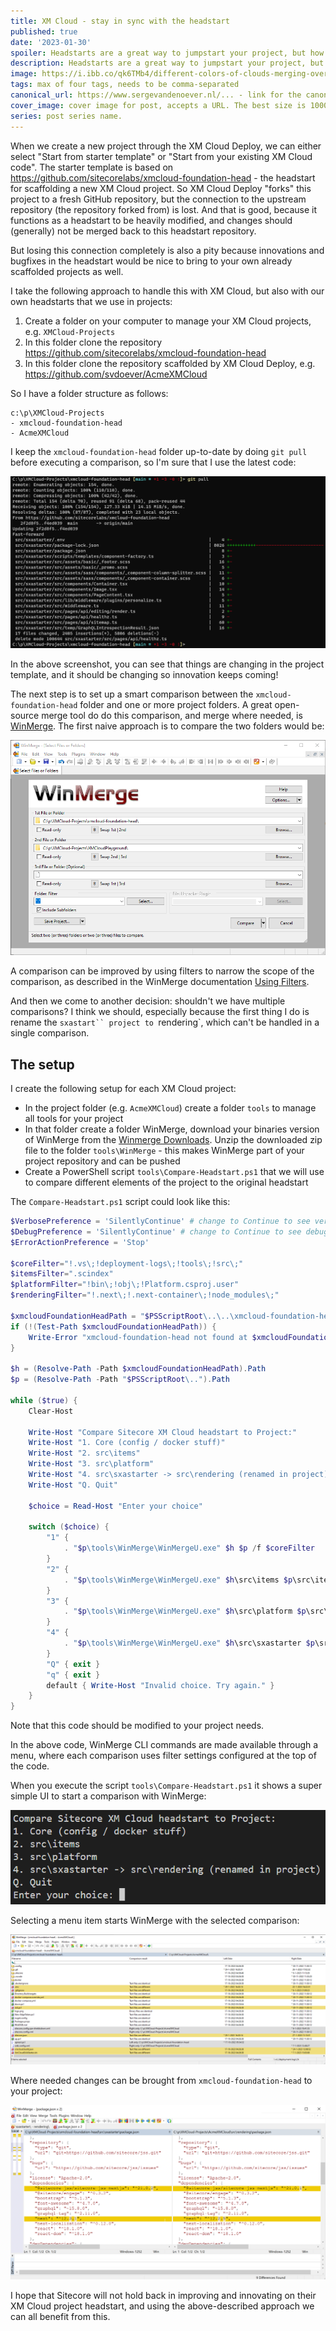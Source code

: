 ```yaml
---
title: XM Cloud - stay in sync with the headstart
published: true
date: '2023-01-30'
spoiler: Headstarts are a great way to jumpstart your project, but how do you stay in sync with the headstart, or how can you harvest from your project implementation back to your headstart?
description: Headstarts are a great way to jumpstart your project, but how do you stay in sync with the headstart, or how can you harvest from your project implementation back to your headstart?
image: https://i.ibb.co/qk6TMb4/different-colors-of-clouds-merging-over-the-surface-of-the-earth.png
tags: max of four tags, needs to be comma-separated
canonical_url: https://www.sergevandenoever.nl/... - link for the canonical version of the content
cover_image: cover image for post, accepts a URL. The best size is 1000 x 420.
series: post series name.
---
```


When we create a new project through the XM Cloud Deploy, we can either select "Start from starter template" or "Start from your existing XM Cloud code". The starter template is based on https://github.com/sitecorelabs/xmcloud-foundation-head - the headstart for scaffolding a new XM Cloud project. So XM Cloud Deploy "forks" this project to a fresh GitHub repository, but the connection to the upstream repository (the repository forked from) is lost. And that is good, because it functions as a headstart to be heavily modified, and changes should (generally) not be merged back to this headstart repository.

But losing this connection completely is also a pity because innovations and bugfixes in the headstart would be nice to bring to your own already scaffolded projects as well.

I take the following approach to handle this with XM Cloud, but also with our own headstarts that we use in projects:

1. Create a folder on your computer to manage your XM Cloud projects, e.g. `XMCloud-Projects`
2. In this folder clone the repository https://github.com/sitecorelabs/xmcloud-foundation-head
3. In this folder clone the repository scaffolded by XM Cloud Deploy, e.g. https://github.com/svdoever/AcmeXMCloud

So I have a folder structure as follows:

```
c:\p\XMCloud-Projects
- xmcloud-foundation-head
- AcmeXMCloud
```

I keep the `xmcloud-foundation-head` folder up-to-date by doing `git pull` before executing a comparison, so I'm sure that I use the latest code:

![Execute a git pull on the headstart](XM_Cloud_stay_in_sync_with_the_headstart/r0o5amc050.png)

In the above screenshot, you can see that things are changing in the project template, and it should be changing so innovation keeps coming!

The next step is to set up a smart comparison between the `xmcloud-foundation-head` folder and one or more project folders. A great open-source merge tool do do this comparison, and merge where needed, is [WinMerge](https://winmerge.org/). The first naive approach is to compare the two folders would be:

![Naive folder compare](XM_Cloud_stay_in_sync_with_the_headstart/r0o14amc0140.png)

A comparison can be improved by using filters to narrow the scope of the comparison, as described in the WinMerge documentation [Using Filters](https://manual.winmerge.org/en/Filters.html).

And then we come to another decision: shouldn't we have multiple comparisons? I think we should, especially because the first thing I do is rename the `sxastart`` project to `rendering`, which can't be handled in a single comparison.  

## The setup

I create the following setup for each XM Cloud project:

- In the project folder (e.g. `AcmeXMCloud`) create a folder `tools` to manage all tools for your project
- In that folder create a folder WinMerge, download your binaries version of WinMerge from the [Winmerge Downloads](https://winmerge.org/downloads). Unzip the downloaded zip file to the folder `tools\WinMerge` - this makes WinMerge part of your project repository and can be pushed
- Create a PowerShell script `tools\Compare-Headstart.ps1` that we will use to compare different elements of the project to the original headstart

The `Compare-Headstart.ps1` script could look like this:

```powershell
$VerbosePreference = 'SilentlyContinue' # change to Continue to see verbose output
$DebugPreference = 'SilentlyContinue' # change to Continue to see debug output
$ErrorActionPreference = 'Stop'

$coreFilter="!.vs\;!deployment-logs\;!tools\;!src\;"
$itemsFilter=".scindex"
$platformFilter="!bin\;!obj\;!Platform.csproj.user"
$renderingFilter="!.next\;!.next-container\;!node_modules\;"

$xmcloudFoundationHeadPath = "$PSScriptRoot\..\..\xmcloud-foundation-head" 
if (!(Test-Path $xmcloudFoundationHeadPath)) {
    Write-Error "xmcloud-foundation-head not found at $xmcloudFoundationHeadPath"
}

$h = (Resolve-Path -Path $xmcloudFoundationHeadPath).Path
$p = (Resolve-Path -Path "$PSScriptRoot\..").Path

while ($true) {
    Clear-Host

    Write-Host "Compare Sitecore XM Cloud headstart to Project:"
    Write-Host "1. Core (config / docker stuff)"
    Write-Host "2. src\items"
    Write-Host "3. src\platform"
    Write-Host "4. src\sxastarter -> src\rendering (renamed in project)"
    Write-Host "Q. Quit"

    $choice = Read-Host "Enter your choice"

    switch ($choice) {
        "1" { 
            . "$p\tools\WinMerge\WinMergeU.exe" $h $p /f $coreFilter
        }
        "2" { 
            . "$p\tools\WinMerge\WinMergeU.exe" $h\src\items $p\src\items /f $itemsFilter
        }
        "3" { 
            . "$p\tools\WinMerge\WinMergeU.exe" $h\src\platform $p\src\platform /f $platformFilter
        }
        "4" { 
            . "$p\tools\WinMerge\WinMergeU.exe" $h\src\sxastarter $p\src\rendering /f $renderingFilter
        }
        "Q" { exit }
        "q" { exit }
        default { Write-Host "Invalid choice. Try again." }
    }
}
```

Note that this code should be modified to your project needs.

In the above code, WinMerge CLI commands are made available through a menu, where each comparison uses filter settings configured at the top of the code.

When you execute the script `tools\Compare-Headstart.ps1` it shows a super simple UI to start a comparison with WinMerge:

![A simple WinMerge starter menu](XM_Cloud_stay_in_sync_with_the_headstart/r0o10pmc0100.png)

Selecting a menu item starts WinMerge with the selected comparison:

![WinMerge in action](XM_Cloud_stay_in_sync_with_the_headstart/r0o37pmc0370.png)

Where needed changes can be brought from `xmcloud-foundation-head` to your project:

![Winmerge file compare](XM_Cloud_stay_in_sync_with_the_headstart/r1o13amc1131.png)

I hope that Sitecore will not hold back in improving and innovating on their XM Cloud project headstart, and using the above-described approach we can all benefit from this.
